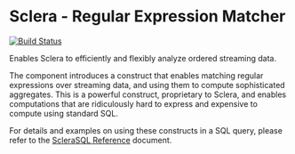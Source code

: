 # Sclera - Regular Expression Matcher

[![Build Status](https://travis-ci.org/scleradb/sclera-plugin-matcher.svg?branch=master)](https://travis-ci.org/scleradb/sclera-plugin-matcher)

Enables Sclera to efficiently and flexibly analyze ordered streaming data.

The component introduces a construct that enables matching regular expressions over streaming data, and using them to compute sophisticated aggregates. This is a powerful construct, proprietary to Sclera, and enables computations that are ridiculously hard to express and expensive to compute using standard SQL.

For details and examples on using these constructs in a SQL query, please refer to the [ScleraSQL Reference](https://www.scleradb.com/docs/sclerasql/sqlextordered/) document.

